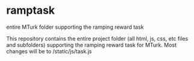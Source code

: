 # ramptask
entire MTurk folder supporting the ramping reward task

This repository contains the entire project folder (all html, js, css, etc files and subfolders) supporting the ramping reward task for MTurk. Most changes will be to /static/js/task.js

